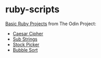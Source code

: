 # ruby-scripts

[Basic Ruby Projects](https://www.theodinproject.com/paths/full-stack-ruby-on-rails/courses/ruby#basic-ruby-projects) from The Odin Project:
- [Caesar Cipher](https://www.theodinproject.com/lessons/ruby-caesar-cipher)
- [Sub Strings](https://www.theodinproject.com/lessons/ruby-sub-strings)
- [Stock Picker](https://www.theodinproject.com/lessons/ruby-stock-picker)
- [Bubble Sort](https://www.theodinproject.com/lessons/ruby-bubble-sort)